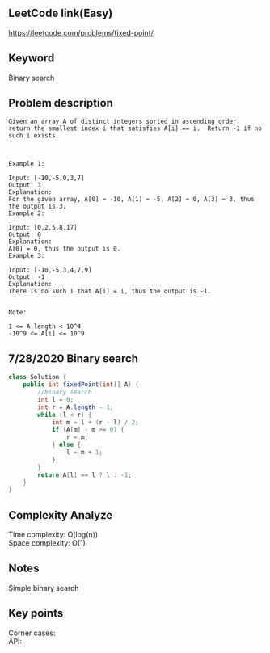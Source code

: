 ## LeetCode link(Easy)
https://leetcode.com/problems/fixed-point/

## Keyword
Binary search

## Problem description
```
Given an array A of distinct integers sorted in ascending order, return the smallest index i that satisfies A[i] == i.  Return -1 if no such i exists.

 

Example 1:

Input: [-10,-5,0,3,7]
Output: 3
Explanation: 
For the given array, A[0] = -10, A[1] = -5, A[2] = 0, A[3] = 3, thus the output is 3.
Example 2:

Input: [0,2,5,8,17]
Output: 0
Explanation: 
A[0] = 0, thus the output is 0.
Example 3:

Input: [-10,-5,3,4,7,9]
Output: -1
Explanation: 
There is no such i that A[i] = i, thus the output is -1.
 

Note:

1 <= A.length < 10^4
-10^9 <= A[i] <= 10^9
```
## 7/28/2020 Binary search

```java
class Solution {
    public int fixedPoint(int[] A) {
        //binary search
        int l = 0;
        int r = A.length - 1;
        while (l < r) {
            int m = l + (r - l) / 2;
            if (A[m] - m >= 0) {
                r = m;
            } else {
                l = m + 1;
            }
        }
        return A[l] == l ? l : -1;
    }
}
```

## Complexity Analyze
Time complexity: O(log(n))\
Space complexity: O(1)

## Notes
Simple binary search

## Key points
Corner cases:\
API:

